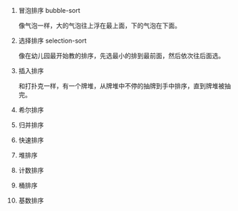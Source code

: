 1. 冒泡排序 bubble-sort

    像气泡一样，大的气泡往上浮在最上面，下的气泡在下面。

2. 选择排序 selection-sort

    像在幼儿园最开始教的排序，先选最小的排到最前面，然后依次往后面选。
    
3. 插入排序

    和打扑克一样，有一个牌堆，从牌堆中不停的抽牌到手中排序，直到牌堆被抽完。
    
4. 希尔排序
5. 归并排序
6. 快速排序
7. 堆排序
8. 计数排序
9. 桶排序
10. 基数排序